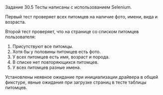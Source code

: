 Задание 30.5 Тесты написаны с использованием Selenium.

Первый тест проверяет всех питомцев на наличие фото, имени, вида и возраста.

Второй тест проверяет, что на странице со списком питомцев пользователя:

1. Присутствуют все питомцы.
2. Хотя бы у половины питомцев есть фото.
3. У всех питомцев есть имя, возраст и порода.
4. В списке нет повторяющихся питомцев.
5. У всех питомцев разные имена.

Установлены неявное ожидание при инициализации драйвера в общей фикстуре, 
явные ожидания при загрузке страниц в тесте таблицы питомцев.
